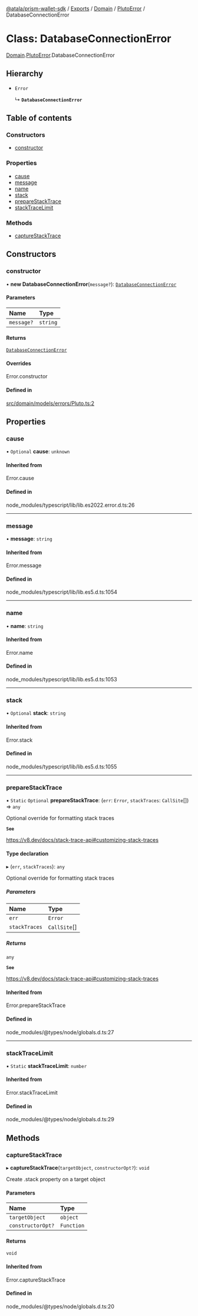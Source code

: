[@atala/prism-wallet-sdk](../README.md) / [Exports](../modules.md) / [Domain](../modules/Domain.md) / [PlutoError](../modules/Domain.PlutoError.md) / DatabaseConnectionError

# Class: DatabaseConnectionError

[Domain](../modules/Domain.md).[PlutoError](../modules/Domain.PlutoError.md).DatabaseConnectionError

## Hierarchy

- `Error`

  ↳ **`DatabaseConnectionError`**

## Table of contents

### Constructors

- [constructor](Domain.PlutoError.DatabaseConnectionError.md#constructor)

### Properties

- [cause](Domain.PlutoError.DatabaseConnectionError.md#cause)
- [message](Domain.PlutoError.DatabaseConnectionError.md#message)
- [name](Domain.PlutoError.DatabaseConnectionError.md#name)
- [stack](Domain.PlutoError.DatabaseConnectionError.md#stack)
- [prepareStackTrace](Domain.PlutoError.DatabaseConnectionError.md#preparestacktrace)
- [stackTraceLimit](Domain.PlutoError.DatabaseConnectionError.md#stacktracelimit)

### Methods

- [captureStackTrace](Domain.PlutoError.DatabaseConnectionError.md#capturestacktrace)

## Constructors

### constructor

• **new DatabaseConnectionError**(`message?`): [`DatabaseConnectionError`](Domain.PlutoError.DatabaseConnectionError.md)

#### Parameters

| Name | Type |
| :------ | :------ |
| `message?` | `string` |

#### Returns

[`DatabaseConnectionError`](Domain.PlutoError.DatabaseConnectionError.md)

#### Overrides

Error.constructor

#### Defined in

[src/domain/models/errors/Pluto.ts:2](https://github.com/input-output-hk/atala-prism-wallet-sdk-ts/blob/47ec1c8/src/domain/models/errors/Pluto.ts#L2)

## Properties

### cause

• `Optional` **cause**: `unknown`

#### Inherited from

Error.cause

#### Defined in

node_modules/typescript/lib/lib.es2022.error.d.ts:26

___

### message

• **message**: `string`

#### Inherited from

Error.message

#### Defined in

node_modules/typescript/lib/lib.es5.d.ts:1054

___

### name

• **name**: `string`

#### Inherited from

Error.name

#### Defined in

node_modules/typescript/lib/lib.es5.d.ts:1053

___

### stack

• `Optional` **stack**: `string`

#### Inherited from

Error.stack

#### Defined in

node_modules/typescript/lib/lib.es5.d.ts:1055

___

### prepareStackTrace

▪ `Static` `Optional` **prepareStackTrace**: (`err`: `Error`, `stackTraces`: `CallSite`[]) => `any`

Optional override for formatting stack traces

**`See`**

https://v8.dev/docs/stack-trace-api#customizing-stack-traces

#### Type declaration

▸ (`err`, `stackTraces`): `any`

Optional override for formatting stack traces

##### Parameters

| Name | Type |
| :------ | :------ |
| `err` | `Error` |
| `stackTraces` | `CallSite`[] |

##### Returns

`any`

**`See`**

https://v8.dev/docs/stack-trace-api#customizing-stack-traces

#### Inherited from

Error.prepareStackTrace

#### Defined in

node_modules/@types/node/globals.d.ts:27

___

### stackTraceLimit

▪ `Static` **stackTraceLimit**: `number`

#### Inherited from

Error.stackTraceLimit

#### Defined in

node_modules/@types/node/globals.d.ts:29

## Methods

### captureStackTrace

▸ **captureStackTrace**(`targetObject`, `constructorOpt?`): `void`

Create .stack property on a target object

#### Parameters

| Name | Type |
| :------ | :------ |
| `targetObject` | `object` |
| `constructorOpt?` | `Function` |

#### Returns

`void`

#### Inherited from

Error.captureStackTrace

#### Defined in

node_modules/@types/node/globals.d.ts:20
